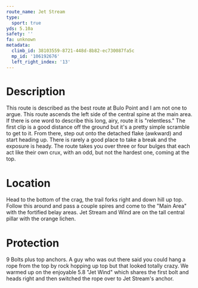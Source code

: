 ```yaml
---
route_name: Jet Stream
type:
  sport: true
yds: 5.10a
safety: ''
fa: unknown
metadata:
  climb_id: 38103559-8721-448d-8b82-ec730087fa5c
  mp_id: '106192676'
  left_right_index: '13'
---
```

# Description
This route is described as the best route at Bulo Point and I am not one to argue. This route ascends the left side of the central spine at the main area. If there is one word to describe this long, airy, route it is "relentless." The first clip is a good distance off the ground but it's a pretty simple scramble to get to it. From there, step out onto the detached flake (awkward) and start heading up. There is rarely a good place to take a break and the exposure is heady. The route takes you over three or four bulges that each act like their own crux, with an odd, but not the hardest one, coming at the top.

# Location
Head to the bottom of the crag, the trail forks right and down hill up top.  Follow this around and pass a couple spires and come to the "Main Area" with the fortified belay areas. Jet Stream and Wind are on the tall central pillar with the orange lichen.

# Protection
9 Bolts plus top anchors. A guy who was out there said you could hang a rope from the top by rock hopping up top but that looked totally crazy.  We warmed up on the enjoyable 5.8 "Jet Wind" which shares the first bolt and heads right and then switched the rope over to Jet Stream's anchor.
